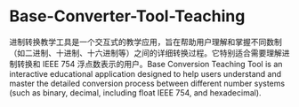 # Base-Converter-Tool-Teaching
进制转换教学工具是一个交互式的教学应用，旨在帮助用户理解和掌握不同数制（如二进制、十进制、十六进制等）之间的详细转换过程。它特别适合需要理解进制转换和 IEEE 754 浮点数表示的用户。Base Conversion Teaching Tool is an interactive educational application designed to help users understand and master the detailed conversion process between different number systems (such as binary, decimal, including float IEEE 754, and hexadecimal). 
